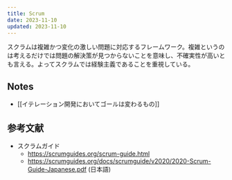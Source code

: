 ```yaml
---
title: Scrum
date: 2023-11-10
updated: 2023-11-10
---
```

スクラムは複雑かつ変化の激しい問題に対応するフレームワーク。複雑というのは考えるだけでは問題の解決策が見つからないことを意味し、不確実性が高いとも言える。よってスクラムでは経験主義であることを重視している。

## Notes

- [[イテレーション開発においてゴールは変わるもの]]

## 参考文献

- スクラムガイド
	- https://scrumguides.org/scrum-guide.html
	- https://scrumguides.org/docs/scrumguide/v2020/2020-Scrum-Guide-Japanese.pdf (日本語)